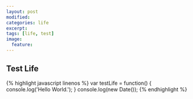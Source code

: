 ```yaml
---
layout: post
modified:
categories: life
excerpt:
tags: [life, test]
image:
  feature:
---
```


## Test Life

{% highlight javascript linenos %}
var testLife = function() {
	console.log('Hello World.');
}
console.log(new Date());
{% endhighlight %}
